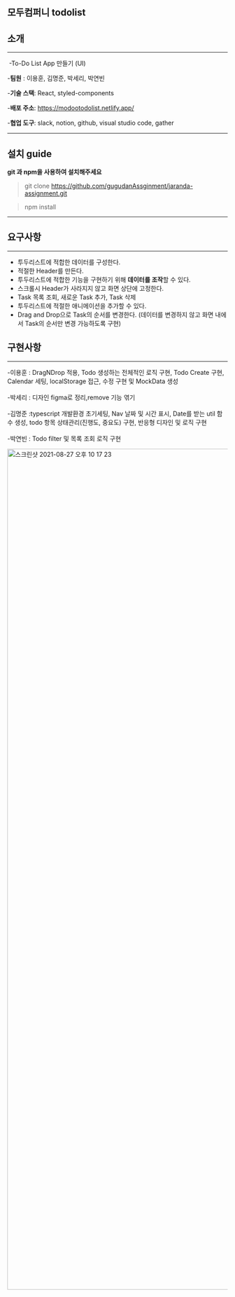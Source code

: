 ## 모두컴퍼니 todolist

## 소개
***
​    -To-Do List App 만들기 (UI)

-**팀원** : 이용훈, 김명준, 박세리, 박연빈

-**기술 스택**: React, styled-components

-**배포 주소**: https://modootodolist.netlify.app/

-**협업 도구**: slack, notion, github, visual studio code, gather

------

## 설치 guide

**git 과 npm을 사용하여 설치해주세요**

> git clone https://github.com/gugudanAssginment/jaranda-assignment.git

> npm install

------

## 요구사항
***
- 투두리스트에 적합한 데이터를 구성한다.
- 적절한 Header를 만든다.
- 투두리스트에 적합한 기능을 구현하기 위해 **데이터를 조작**할 수 있다.
- 스크롤시 Header가 사라지지 않고 화면 상단에 고정한다.
- Task 목록 조회, 새로운 Task 추가, Task 삭제
- 투두리스트에 적절한 애니메이션을 추가할 수 있다.
- Drag and Drop으로 Task의 순서를 변경한다.
(데이터를 변경하지 않고 화면 내에서 Task의 순서만 변경 가능하도록 구현)

## 구현사항
***

-이용훈 :  DragNDrop 적용, Todo 생성하는 전체적인 로직 구현, Todo Create 구현, Calendar 세팅, localStorage 접근, 수정 구현 및 MockData 생성 <br/>
<br/>
-박세리 : 디자인 figma로 정리,remove 기능 엮기<br/>
<br/>
-김명준 :typescript 개발환경 초기세팅, Nav 날짜 및 시간 표시, Date를 받는 util 함수 생성, todo 항목 상태관리(진행도, 중요도) 구현, 반응형 디자인 및 로직 구현<br/>
<br/>
-박연빈 : Todo filter 및 목록 조회 로직 구현<br/>


<img width="1920" alt="스크린샷 2021-08-27 오후 10 17 23" src="https://user-images.githubusercontent.com/76652614/131133625-885163e7-b454-4909-bd18-cbc2c1c49e44.png">



